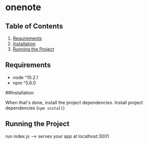# onenote

## Table of Contents
1. [Requirements](#requirements)
2. [Installation](#installation)
3. [Running the Project](#running-the-project)

## Requirements

* node ^10.2.1
* npm ^5.6.0

##Installation

When that's done, install the project dependencies. 
Install project dependencies (`npm install`)

## Running the Project
run index.js --> serves your app at localhost:3001